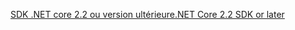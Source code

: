 [<span data-ttu-id="038cd-101">SDK .NET core 2.2 ou version ultérieure</span><span class="sxs-lookup"><span data-stu-id="038cd-101">.NET Core 2.2 SDK or later</span></span>](https://www.microsoft.com/net/download/all)
